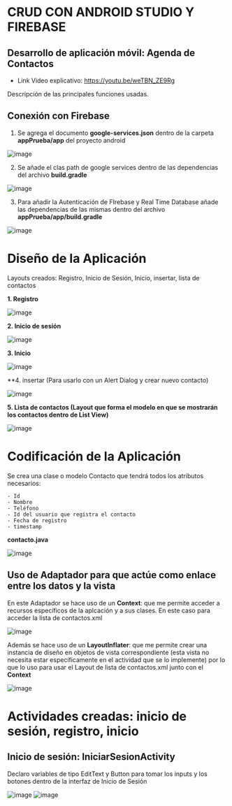 # CRUD CON ANDROID STUDIO Y FIREBASE
## Desarrollo de aplicación móvil: Agenda de Contactos
- Link Video explicativo: https://youtu.be/weTBN_ZE9Rg

Descripción de las principales funciones usadas.


## Conexión con Firebase

1. Se agrega el documento **google-services.json** dentro de la carpeta **appPrueba/app** del proyecto android


![image](https://user-images.githubusercontent.com/56648539/107134916-4080e580-68c4-11eb-86ff-b2b1b551f767.png)

2. Se añade el clas path de google services dentro de las dependencias del archivo **build.gradle**

![image](https://user-images.githubusercontent.com/56648539/107134944-8342bd80-68c4-11eb-9746-401a34221f8f.png)

3. Para añadir la Autenticación de FIrebase y Real Time Database añade las dependencias de las mismas dentro del archivo **appPrueba/app/build.gradle**

![image](https://user-images.githubusercontent.com/56648539/107134958-ae2d1180-68c4-11eb-85db-079e7a7666ca.png)


# Diseño de la Aplicación 
Layouts creados: Registro, Inicio de Sesión, Inicio, insertar, lista de contactos

**1. Registro**

![image](https://user-images.githubusercontent.com/56648539/107135058-a91c9200-68c5-11eb-8c86-4607bc9ec1bb.png)

**2. Inicio de sesión**

![image](https://user-images.githubusercontent.com/56648539/107135074-c94c5100-68c5-11eb-8ed5-cec76a7f7679.png)

**3. Inicio**

![image](https://user-images.githubusercontent.com/56648539/107135116-06b0de80-68c6-11eb-9d23-a79b6b4fdef1.png)

**4. insertar (Para usarlo con un Alert Dialog y crear nuevo contacto)

![image](https://user-images.githubusercontent.com/56648539/107135141-2516da00-68c6-11eb-97cf-0924f3a376d6.png)

**5. Lista de contactos (Layout que forma el modelo en que se mostrarán los contactos dentro de List View)**

![image](https://user-images.githubusercontent.com/56648539/107135160-4a0b4d00-68c6-11eb-99de-3866187b3856.png)

# Codificación de la Aplicación

Se crea una clase o modelo Contacto que tendrá todos los atributos necesarios: 
```
- Id
- Nombre
- Teléfono
- Id del usuario que registra el contacto
- Fecha de registro
- timestamp
```
**contacto.java**

![image](https://user-images.githubusercontent.com/56648539/107135298-89866900-68c7-11eb-9f18-a38974aeb199.png)

## Uso de Adaptador para que actúe como enlace entre los datos y la vista

En este Adaptador se hace uso de un **Context**: que me permite acceder a recursos específicos de la aplcación y a sus clases. En este caso para acceder la lista de contactos.xml

![image](https://user-images.githubusercontent.com/56648539/107135383-2e08ab00-68c8-11eb-88da-072661bb513d.png)

Además se hace uso de un **LayoutInflater**: que me permite crear una instancia de diseño en objetos de vista correspondiente (esta vista no necesita estar específicamente en el actividad que se lo implemente) por lo que lo uso para usar el Layout de lista de contactos.xml junto con el **Context**

![image](https://user-images.githubusercontent.com/56648539/107135469-fcdcaa80-68c8-11eb-881b-f3f59e5ed5b3.png)

# Actividades creadas: inicio de sesión, registro, inicio 

## Inicio de sesión: IniciarSesionActivity

Declaro variables de tipo EditText y Button para tomar los inputs y los botones dentro de la interfaz de Inicio de Sesión

![image](https://user-images.githubusercontent.com/56648539/107135511-66f54f80-68c9-11eb-8289-2b7974e8d0ad.png) ![image](https://user-images.githubusercontent.com/56648539/107135525-7bd1e300-68c9-11eb-85bc-4198364ab61e.png)



